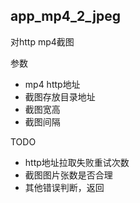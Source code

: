 ## app_mp4_2_jpeg

对http mp4截图

参数

* mp4 http地址
* 截图存放目录地址
* 截图宽高
* 截图间隔

TODO

* http地址拉取失败重试次数
* 截图图片张数是否合理
* 其他错误判断，返回
